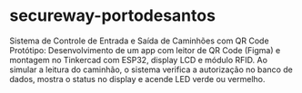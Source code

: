 # secureway-portodesantos
Sistema de Controle de Entrada e Saída de Caminhões com QR Code  Protótipo: Desenvolvimento de um app com leitor de QR Code (Figma) e montagem no Tinkercad com ESP32, display LCD e módulo RFID. Ao simular a leitura do caminhão, o sistema verifica a autorização no banco de dados, mostra o status no display e acende LED verde ou vermelho.
